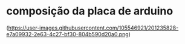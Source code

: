 # composição da placa de arduino
(https://user-images.githubusercontent.com/105546921/201235828-e7a09932-2e63-4c27-bf30-804b590d20a0.png)
